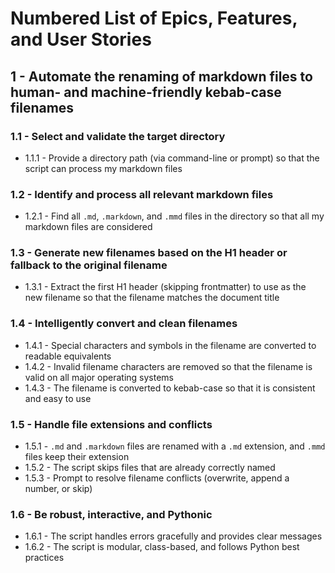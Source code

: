 # Numbered List of Epics, Features, and User Stories

## 1 - Automate the renaming of markdown files to human- and machine-friendly kebab-case filenames

### 1.1 - Select and validate the target directory
- 1.1.1 - Provide a directory path (via command-line or prompt) so that the script can process my markdown files

### 1.2 - Identify and process all relevant markdown files
- 1.2.1 - Find all `.md`, `.markdown`, and `.mmd` files in the directory so that all my markdown files are considered

### 1.3 - Generate new filenames based on the H1 header or fallback to the original filename
- 1.3.1 - Extract the first H1 header (skipping frontmatter) to use as the new filename so that the filename matches the document title

### 1.4 - Intelligently convert and clean filenames
- 1.4.1 - Special characters and symbols in the filename are converted to readable equivalents
- 1.4.2 - Invalid filename characters are removed so that the filename is valid on all major operating systems
- 1.4.3 - The filename is converted to kebab-case so that it is consistent and easy to use

### 1.5 - Handle file extensions and conflicts
- 1.5.1 - `.md` and `.markdown` files are renamed with a `.md` extension, and `.mmd` files keep their extension
- 1.5.2 - The script skips files that are already correctly named
- 1.5.3 - Prompt to resolve filename conflicts (overwrite, append a number, or skip)

### 1.6 - Be robust, interactive, and Pythonic
- 1.6.1 - The script handles errors gracefully and provides clear messages
- 1.6.2 - The script is modular, class-based, and follows Python best practices